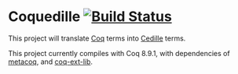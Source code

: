 # Coquedille [![Build Status](https://travis-ci.org/pedrotst/coquedille.svg?branch=master)](https://travis-ci.org/pedrotst/coquedille)

This project will translate [Coq](https://coq.inria.fr/) terms into [Cedille](https://cedille.github.io/) terms.

This project currently compiles with Coq 8.9.1, with dependencies of
[metacoq](https://github.com/MetaCoq/metacoq), and [coq-ext-lib](https://github.com/coq-community/coq-ext-lib).
